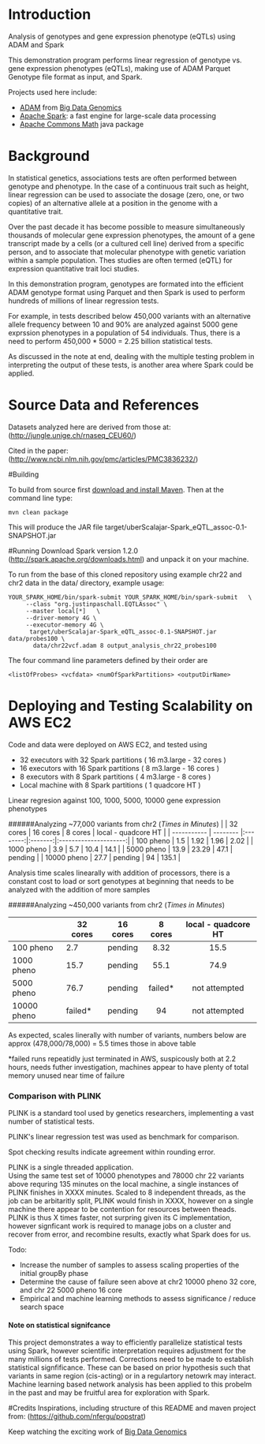 # Introduction
Analysis of genotypes and gene expression phenotype (eQTLs) using ADAM and Spark

This demonstration program performs linear regression of genotype vs.
gene expression phenotypes (eQTLs), making use of ADAM Parquet Genotype file format as input, and Spark.

Projects used here include:
* [ADAM](https://github.com/bigdatagenomics/adam) from [Big Data Genomics](http://bdgenomics.org)
* [Apache Spark](https://spark.apache.org/): a fast engine for large-scale data processing
* [Apache Commons Math](http://commons.apache.org/proper/commons-math/)  java package

# Background
In statistical genetics, associations tests are often performed between genotype and phenotype.  In the case of a continuous trait such as height, linear regression can be used to associate the dosage (zero, one, or two copies) of an alternative allele at a position in the genome with a quantitative trait.  

Over the past decade it has become possible to measure simultaneously thousands of molecular gene expression phenotypes, the amount of a gene transcript made by a cells (or a cultured cell line) derived from a specific person, and to associate that molecular phenotype with genetic variation within a sample population.   Thes studies are often termed (eQTL) for expression quantitative trait loci studies.

In this demonstration program, genotypes are formated into the efficient ADAM genotype format using Parquet and then Spark is used to perform hundreds of millions of linear regression tests.  

For example, in tests described below 450,000 variants with an alternative allele frequency between 10 and 90% are analyzed against 5000 gene exprssion phenotypes in a population of 54 individuals.   Thus, there is a need to perform 450,000 * 5000 = 2.25 billion statistical tests.  

As discussed in the note at end, dealing with the multiple testing problem in interpreting the output of these tests, is another area where Spark could be applied.


# Source Data and References

Datasets analyzed here are derived from those at: (http://jungle.unige.ch/rnaseq_CEU60/)

Cited in the paper: (http://www.ncbi.nlm.nih.gov/pmc/articles/PMC3836232/)

#Building

To build from source first [download and install Maven](http://maven.apache.org/download.cgi).
Then at the command line type:

```
mvn clean package
```

This will produce the JAR file target/uberScalajar-Spark_eQTL_assoc-0.1-SNAPSHOT.jar

#Running
Download Spark version 1.2.0 (http://spark.apache.org/downloads.html) and unpack it on your machine.

To run from the base of this cloned repository using example chr22 and chr2 data in the data/ directory, example usage:

```
YOUR_SPARK_HOME/bin/spark-submit YOUR_SPARK_HOME/bin/spark-submit   \
     --class "org.justinpaschall.EQTLAssoc" \
     --master local[*]   \
     --driver-memory 4G \
     --executor-memory 4G \
      target/uberScalajar-Spark_eQTL_assoc-0.1-SNAPSHOT.jar data/probes100 \
       data/chr22vcf.adam 8 output_analysis_chr22_probes100
```

The four command line parameters defined by their order are
```
<listOfProbes> <vcfdata> <numOfSparkPartitions> <outputDirName>
```

# Deploying and Testing Scalability on AWS EC2

Code and data were deployed on AWS EC2, and tested using

* 32 executors with 32 Spark partitions ( 16 m3.large - 32 cores )
* 16 executors with 16 Spark partitions ( 8 m3.large - 16 cores )
* 8 executors with 8 Spark partitions ( 4 m3.large - 8 cores )
* Local machine with 8 Spark partitions ( 1 quadcore HT )

Linear regresion against 100, 1000, 5000, 10000 gene expression phenotypes

######Analyzing ~77,000 variants from chr2  (*Times in Minutes*)
|             | 32 cores | 16 cores | 8 cores | local - quadcore HT  |
| ----------- | -------- |:--------:|:-------:|:---------------------:|
| 100 pheno   | 1.5      | 1.92     | 1.96    | 2.02                  |
| 1000 pheno  | 3.9      | 5.7      | 10.4    | 14.1                  |
| 5000 pheno  | 13.9     | 23.29    | 47.1    | pending               |
| 10000 pheno | 27.7     | pending  | 94      | 135.1                 |

Analysis time scales linearally with addition of processors, there is a constant cost to load or sort genotypes at beginning that needs to be analyzed with the addition of more samples

######Analyzing ~450,000 variants from chr2  (*Times in Minutes*)

|             | 32 cores | 16 cores | 8 cores | local - quadcore HT  |
| ----------- | -------- |:--------:|:-------:|:---------------------:|
| 100 pheno   | 2.7      | pending  | 8.32    | 15.5                  |
| 1000 pheno  | 15.7     | pending  | 55.1    | 74.9                  |
| 5000 pheno  | 76.7     | pending  | failed* | not attempted         |
| 10000 pheno | failed*  | pending  | 94      | not attempted         |

As expected, scales linerally with number of variants, numbers below are approx (478,000/78,000) = 5.5 times those in above table

*failed runs repeatidly just terminated in AWS, suspicously both at 2.2 hours, needs futher investigation, machines appear to have plenty of total memory unused near time of failure

### Comparison with PLINK

PLINK is a standard tool used by genetics researchers, implementing a vast number of statistical tests.

PLINK's linear regression test was used as benchmark for comparison.


Spot checking results indicate agreement within rounding error.

PLINK is a single threaded application.  
Using the same test set of 10000 phenotypes and 78000 chr 22 variants above requring 135 minutes on the local machine, a single instances of PLINK finishes in XXXX minutes.  Scaled to 8 independent threads, as the job can be arbitaritly split, PLINK would finish in XXXX, however on a single machine there appear to be contention for resources between theads.   PLINK is thus X times faster, not surpring given its C implementation, however signficant work is required to manage jobs on a cluster and recover from error, and recombine results, exactly what Spark does for us.


Todo: 
* Increase the number of samples to assess scaling properties of the initial groupBy phase
* Determine the cause of failure seen above at chr2 10000 pheno 32 core, and chr 22 5000 pheno 16 core 
* Empirical and machine learning methods to assess significance / reduce search space

#### Note on statistical signifcance
This project demonstrates a way to efficiently parallelize statistical tests using Spark, however scientific interpretation requires adjustment for the many millions of tests performed.  Corrections need to be made to establish statistical signfificance.  These can be based on prior hypothesis such that variants in same region (cis-acting) or in a regulartory netowrk may interact.  Machine learning based network analysis has been applied to this probelm in the past and may be fruitful area for exploration with Spark. 

#Credits
Inspirations, including structure of this README and maven project from:
(https://github.com/nfergu/popstrat)

Keep watching the exciting work of [Big Data Genomics](http://bdgenomics.org)


